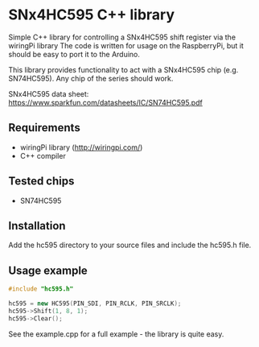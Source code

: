 # SNx4HC595 C++ library
Simple C++ library for controlling a SNx4HC595 shift register via the wiringPi library
The code is written for usage on the RaspberryPi, but it should be easy to port it to the Arduino.

This library provides functionality to act with a SNx4HC595 chip (e.g. SN74HC595).
Any chip of the series should work.

SNx4HC595 data sheet: https://www.sparkfun.com/datasheets/IC/SN74HC595.pdf

## Requirements
* wiringPi library (http://wiringpi.com/)
* C++ compiler

## Tested chips
* SN74HC595

## Installation
Add the hc595 directory to your source files and include the hc595.h file.

## Usage example

```c++
#include "hc595.h"

hc595 = new HC595(PIN_SDI, PIN_RCLK, PIN_SRCLK);
hc595->Shift(1, 8, 1);
hc595->Clear();
```
See the example.cpp for a full example - the library is quite easy.

